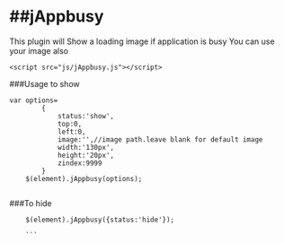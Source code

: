 ##jAppbusy
========

This plugin will Show a loading image if application is busy
You can use your image also


```<script src="js/jAppbusy.js"></script>```

###Usage to show
```
var options=
		{
			status:'show',
			top:0,
			left:0,
			image:'',//image path.leave blank for default image
			width:'130px',
			height:'20px',
			zindex:9999
		}
	$(element).jAppbusy(options);	
				
```				
###To hide
```
	$(element).jAppbusy({status:'hide'});	
				
	```			
